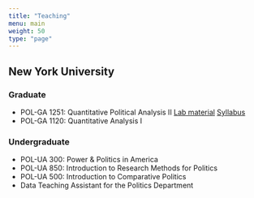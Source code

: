 ```yaml
---
title: "Teaching"
menu: main
weight: 50
type: "page"
---
```


<h2>New York University</h2>
<h3>Graduate</h3>
<ul>
  <li> POL-GA 1251: Quantitative Political Analysis II <a href="https://github.com/giacomolemoli/quant2-labs-spring-2023" class="btn btn-primary" target="_blank">Lab material</a>  <a href="https://giacomolemoli.com/uploads/syllabi/quant_2_spring_2023.pdf" class="btn btn-primary" target="_blank"> Syllabus </a> </li>
  <li> POL-GA 1120: Quantitative Analysis I </li>
</ul>

<h3>Undergraduate</h3>
<ul>
  <li> POL-UA 300: Power & Politics in America </li>
  <li> POL-UA 850: Introduction to Research Methods for Politics </li>
  <li> POL-UA 500: Introduction to Comparative Politics </li>
  <li> Data Teaching Assistant for the Politics Department </li>
</ul>
